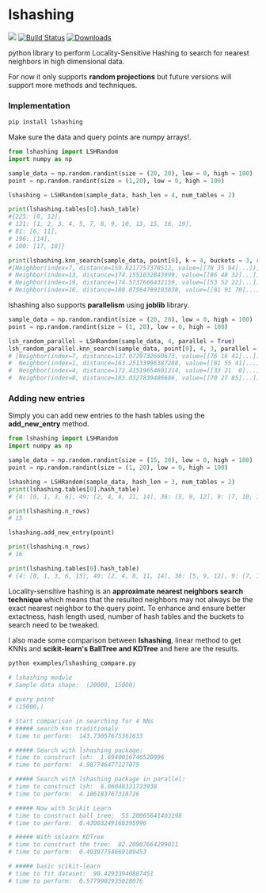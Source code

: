 # lshashing

[![](https://img.shields.io/badge/docs-latest-blue.svg)](https://mnoorfawi.github.io/lshashing/) 
[![Build Status](https://travis-ci.com/MNoorFawi/lshashing.svg?branch=master)](https://travis-ci.com/MNoorFawi/lshashing)
[![Downloads](https://static.pepy.tech/personalized-badge/lshashing?period=total&units=international_system&left_color=grey&right_color=yellowgreen&left_text=Downloads)](https://pepy.tech/project/lshashing)

python library to perform Locality-Sensitive Hashing to search for nearest neighbors in high dimensional data.

For now it only supports **random projections** but future versions will support more methods and techniques.

### Implementation

```bash
pip install lshashing
```
Make sure the data and query points are numpy arrays!.

```python
from lshashing import LSHRandom
import numpy as np

sample_data = np.random.randint(size = (20, 20), low = 0, high = 100)
point = np.random.randint(size = (1,20), low = 0, high = 100)

lshashing = LSHRandom(sample_data, hash_len = 4, num_tables = 2)

print(lshashing.tables[0].hash_table)
#{225: [0, 12],
# 121: [1, 2, 3, 4, 5, 7, 8, 9, 10, 13, 15, 16, 19],
# 81: [6, 11],
# 196: [14],
# 100: [17, 18]}

print(lshashing.knn_search(sample_data, point[0], k = 4, buckets = 3, radius = 2))
#[Neighbor(index=7, distance=159.8217757378512, value=[[78 35 94]...]),
# Neighbor(index=13, distance=174.1551032843999, value=[[86 48 32]...]),
# Neighbor(index=19, distance=174.5737666432159, value=[[53 52 22]...]),
# Neighbor(index=16, distance=180.87564789103038, value=[[81 91 70]...])]
```

lshashing also supports **parallelism** using **joblib** library.

```python
sample_data = np.random.randint(size = (20, 20), low = 0, high = 100)
point = np.random.randint(size = (1, 20), low = 0, high = 100)

lsh_random_parallel = LSHRandom(sample_data, 4, parallel = True)
lsh_random_parallel.knn_search(sample_data, point[0], 4, 3, parallel = True)
# [Neighbor(index=7, distance=137.0729732660673, value=[[76 16 41]...]),
#  Neighbor(index=1, distance=163.25133996387288, value=[[81 55 41]...]),
#  Neighbor(index=4, distance=172.41519654601214, value=[[33 21  0]...]),
#  Neighbor(index=8, distance=183.0327839486686, value=[[70 27 85]...])]
```

### Adding new entries
Simply you can add new entries to the hash tables using the **add_new_entry** method.

```python
from lshashing import LSHRandom
import numpy as np

sample_data = np.random.randint(size = (15, 20), low = 0, high = 100)
point = np.random.randint(size = (1, 20), low = 0, high = 100)

lshashing = LSHRandom(sample_data, hash_len = 3, num_tables = 2)
print(lshashing.tables[0].hash_table)
# {4: [0, 1, 3, 6], 49: [2, 4, 8, 11, 14], 36: [5, 9, 12], 9: [7, 10, 13]}

print(lshashing.n_rows)
# 15

lshashing.add_new_entry(point)

print(lshashing.n_rows)
# 16

print(lshashing.tables[0].hash_table)
# {4: [0, 1, 3, 6, 15], 49: [2, 4, 8, 11, 14], 36: [5, 9, 12], 9: [7, 10, 13]}
```

Locality-sensitive hashing is an **approximate nearest neighbors search technique** which means that the resulted neighbors may not always be the exact nearest neighbor to the query point.
To enhance and ensure better extactness, hash length used, number of hash tables and the buckets to search need to be tweaked. 

I also made some comparison between **lshashing**, linear method to get KNNs and **scikit-learn's BallTree and KDTree** and here are the results.

```bash
python examples/lshashing_compare.py
 
# lshashing module
# Sample data shape:  (20000, 15000)

# query point
# (15000,)

# Start comparison in searching for 4 NNs
# ##### search knn traditionaly
# time to perform:  143.73057675361633

# ##### Search with lshashing package:
# time to construct lsh:  1.6940016746520996
# time to perform:  4.987746477127075

# ##### Search with lshashing package in parallel:
# time to construct lsh:  8.06048321723938
# time to perform:  4.106183767318726

# ##### Now with Scikit Learn
# time to construct ball_tree:  55.20065641403198
# time to perform:  0.43003249168395996

# ##### With sklearn KDTree
# time to construct the tree:  82.20907664299011
# time to perform:  0.49397754669189453

# ##### basic scikit-learn
# time to fit dataset:  90.42933940887451
# time to perform:  0.5779902935028076
```
